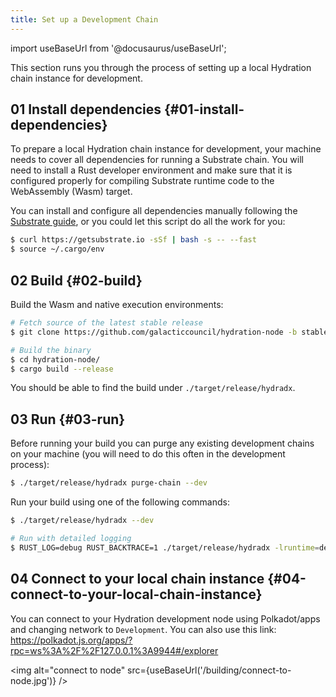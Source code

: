 ```yaml
---
title: Set up a Development Chain
---
```


import useBaseUrl from '@docusaurus/useBaseUrl';

This section runs you through the process of setting up a local Hydration chain instance for development. 

## 01 Install dependencies {#01-install-dependencies}

To prepare a local Hydration chain instance for development, your machine needs to cover all dependencies for running a Substrate chain. You will need to install a Rust developer environment and make sure that it is configured properly for compiling Substrate runtime code to the WebAssembly (Wasm) target.

You can install and configure all dependencies manually following the [Substrate guide](https://substrate.dev/docs/en/knowledgebase/getting-started), or you could let this script do all the work for you:

```bash
$ curl https://getsubstrate.io -sSf | bash -s -- --fast
$ source ~/.cargo/env
```

## 02 Build {#02-build}

Build the Wasm and native execution environments:

```bash
# Fetch source of the latest stable release
$ git clone https://github.com/galacticcouncil/hydration-node -b stable

# Build the binary
$ cd hydration-node/
$ cargo build --release
```

You should be able to find the build under `./target/release/hydradx`.

## 03 Run {#03-run}

Before running your build you can purge any existing development chains on your machine (you will need to do this often in the development process):

```bash
$ ./target/release/hydradx purge-chain --dev
```

Run your build using one of the following commands:

```bash
$ ./target/release/hydradx --dev

# Run with detailed logging
$ RUST_LOG=debug RUST_BACKTRACE=1 ./target/release/hydradx -lruntime=debug --dev
```

## 04 Connect to your local chain instance {#04-connect-to-your-local-chain-instance}

You can connect to your Hydration development node using Polkadot/apps and changing network to `Development`. You can also use this link:  
https://polkadot.js.org/apps/?rpc=ws%3A%2F%2F127.0.0.1%3A9944#/explorer

<img alt="connect to node" src={useBaseUrl('/building/connect-to-node.jpg')} />
